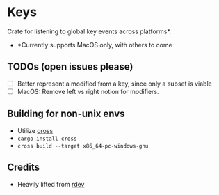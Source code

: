 # Keys

Crate for listening to global key events across platforms*.

- *Currently supports MacOS only, with others to come

## TODOs (open issues please)

- [ ] Better represent a modified from a key, since only a subset is viable
- [ ] MacOS: Remove left vs right notion for modifiers.

## Building for non-unix envs

- Utilize [cross](https://github.com/rust-embedded/cross)
- `cargo install cross`
- `cross build --target x86_64-pc-windows-gnu`
## Credits

- Heavily lifted from [rdev](https://github.com/Narsil/rdev)